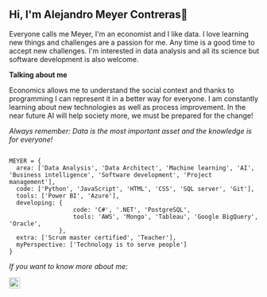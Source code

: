 ## Hi, I'm Alejandro Meyer Contreras👋

Everyone calls me Meyer, I'm an economist and I like data.
I love learning new things and challenges are a passion for me. Any time is a good time to accept new challenges.
I'm interested in data analysis and all its science but software development is also welcome. 



**Talking about me**

Economics allows me to understand the social context and thanks to programming I can represent it in a better way for everyone.
I am constantly learning about new technologies as well as process improvement. In the near future AI will help society more, we must be prepared for the change!

*Always remember: Data is the most important asset and the knowledge is for everyone!*


```

MEYER = {
  area: ['Data Analysis', 'Data Architect', 'Machine learning', 'AI', 'Business intelligence', 'Software development', 'Project management'],
  code: ['Python', 'JavaScript', 'HTML', 'CSS', 'SQL server', 'Git'],
  tools: ['Power BI', 'Azure'],
  developing: {
                  code: 'C#', '.NET', 'PostgreSQL',
                  tools: 'AWS', 'Mongo', 'Tableau', 'Google BigQuery', 'Oracle',
              },
  extra: ['Scrum master certified', 'Teacher'],
  myPerspective: ['Technology is to serve people']
}

```


*If you want to know more about me:*


[<img src='https://cdn.jsdelivr.net/npm/simple-icons@3.0.1/icons/linkedin.svg' alt='linkedin' height='22'>](https://www.linkedin.com/in/alejandro-meyer-contreras-76a80617a) 
